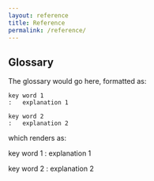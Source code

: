 ```yaml
---
layout: reference
title: Reference
permalink: /reference/
---
```


## Glossary

The glossary would go here, formatted as:

    key word 1
    :   explanation 1

    key word 2
    :   explanation 2

which renders as:


key word 1
:   explanation 1

key word 2
:   explanation 2
